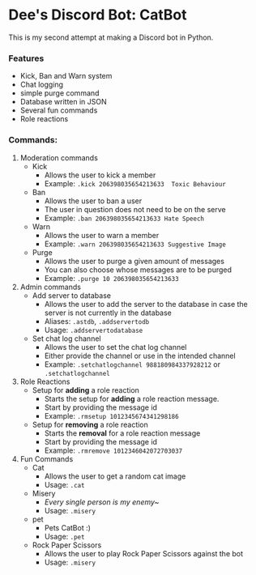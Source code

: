 # Dee's Discord Bot: CatBot
This is my second attempt at making a Discord bot in Python.

### Features
- Kick, Ban and Warn system
- Chat logging
- simple purge command
- Database written in JSON
- Several fun commands
- Role reactions

### Commands:
1. Moderation commands
   - Kick
     - Allows the user to kick a member
     - Example: `.kick 206398035654213633  Toxic Behaviour`
   - Ban
     - Allows the user to ban a user
     - The user in question does not need to be on the serve
     - Example: `.ban 206398035654213633 Hate Speech`
   - Warn
     - Allows the user to warn a member
     - Example: `.warn 206398035654213633 Suggestive Image`
   - Purge
     - Allows the user to purge a given amount of messages
     - You can also choose whose messages are to be purged
     - Example: `.purge 10 206398035654213633`
2. Admin commands
   - Add server to database
     - Allows the user to add the server to the database in case the server is not currently in the database
     - Aliases: `.astdb`, `.addservertodb`
     - Usage: `.addservertodatabase`
   - Set chat log channel
     - Allows the user to set the chat log channel
     - Either provide the channel or use in the intended channel
     - Example: `.setchatlogchannel 988180984337928212` or `.setchatlogchannel`
3. Role Reactions
   - Setup for **adding** a role reaction
     - Starts the setup for **adding** a role reaction message.
     - Start by providing the message id
     - Example: `.rmsetup 1012345674341298186`
   - Setup for **removing** a role reaction
     - Starts the **removal** for a role reaction message
     - Start by providing the message id
     - Example: `.rmremove 1012346042072703037`
4. Fun Commands
   - Cat
     - Allows the user to get a random cat image
     - Usage: `.cat`
   - Misery
     - *Every single person is my enemy~*
     - Usage: `.misery`
   - pet
     - Pets CatBot :)
     - Usage: `.pet`
   - Rock Paper Scissors
     - Allows the user to play Rock Paper Scissors against the bot
     - Usage: `.misery`
